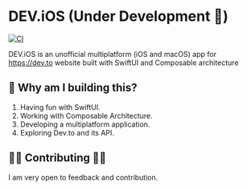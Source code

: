 # DEV.iOS (Under Development 🔧)

[![CI](https://github.com/hadiidbouk/DEV.iOS/actions/workflows/build.yml/badge.svg?branch=main)](https://github.com/hadiidbouk/DEV.iOS/actions/workflows/build.yml)

DEV.iOS is an unofficial multiplatform (iOS and macOS) app for https://dev.to website built with SwiftUI and Composable architecture

## 🧐 Why am I building this?

1. Having fun with SwiftUI.
1. Working with Composable Architecture.
1. Developing a multiplatform application.
1. Exploring Dev.to and its API.

## 👏🏻 Contributing 👏🏻

I am very open to feedback and contribution.
